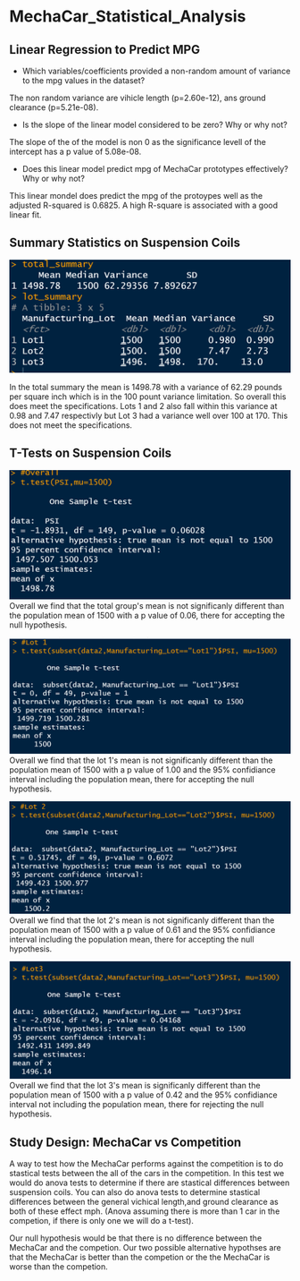 # MechaCar_Statistical_Analysis

## Linear Regression to Predict MPG

*  Which variables/coefficients provided a non-random amount of variance to the mpg values in the dataset?

The non random variance are vihicle length (p=2.60e-12), ans ground clearance (p=5.21e-08).

* Is the slope of the linear model considered to be zero? Why or why not?

The slope of the of the model is non 0 as the significance levell of the intercept has a p value of 5.08e-08. 

* Does this linear model predict mpg of MechaCar prototypes effectively? Why or why not?

This linear mondel does predict the mpg of the protoypes well as the adjusted R-squared is 0.6825. A high R-square is associated with a good linear fit.

## Summary Statistics on Suspension Coils
![p1](/Resources/summary.png)

In the total summary the mean is 1498.78 with a variance of 62.29 pounds per square inch which is in the 100 pount variance limitation. So overall this does meet the specifications.
Lots 1 and 2 also fall within this variance at 0.98 and 7.47 respectivly but Lot 3 had a variance well over 100 at 170. This does not meet the specifications. 


## T-Tests on Suspension Coils
![p1](/Resources/Overall.png)
Overall we find that the total group's mean is not significanly different than the population mean of 1500 with a p value of 0.06, there for accepting the null hypothesis. 

![p1](/Resources/lot1.png)
Overall we find that the lot 1's mean is not significanly different than the population mean of 1500 with a p value of 1.00 and the 95% confidiance interval including the population mean, there for accepting the null hypothesis. 

![p1](/Resources/lot2.png)
Overall we find that the lot 2's mean is not significanly different than the population mean of 1500 with a p value of 0.61 and the 95% confidiance interval including the population mean, there for accepting the null hypothesis. 

![p1](/Resources/lot3.png)
Overall we find that the lot 3's mean is  significanly different than the population mean of 1500 with a p value of 0.42 and the 95% confidiance interval not including the population mean, there for rejecting the null hypothesis.

## Study Design: MechaCar vs Competition

A way to test how the MechaCar performs against the competition is to do stastical tests between the all of the cars in the competition. In this test we would do anova tests to determine if there are stastical differences between suspension coils. You can also do anova tests to determine stastical differences between the general vichical length,and ground clearance as both of these effect mph. (Anova assuming there is more than 1 car in the competion, if there is only one we will do a t-test).

Our null hypothesis would be that there is no difference between the MechaCar and the competion.
Our two possible alternative hypothses are that the MechaCar is better than the competion or the the MechaCar is worse than the competion.


